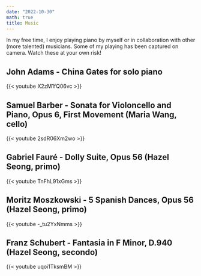 ```yaml
---
date: "2022-10-30"
math: true
title: Music
---
```


In my free time, I enjoy playing piano by myself or in collaboration with other (more talented) musicians. Some of my playing has been captured on camera. Watch these at your own risk!

## John Adams - China Gates for solo piano

{{< youtube X2zM1fQ06vc >}}

## Samuel Barber - Sonata for Violoncello and Piano, Opus 6, First Movement (Maria Wang, cello)

{{< youtube 2sdR06Xm2wo >}}

## Gabriel Fauré - Dolly Suite, Opus 56 (Hazel Seong, primo)

{{< youtube TnFhL91xGms >}}

## Moritz Moszkowski - 5 Spanish Dances, Opus 56 (Hazel Seong, primo)

{{< youtube -_tu2YxNmms >}}

## Franz Schubert - Fantasia in F Minor, D.940 (Hazel Seong, secondo)

{{< youtube uqoi1TksmBM >}}